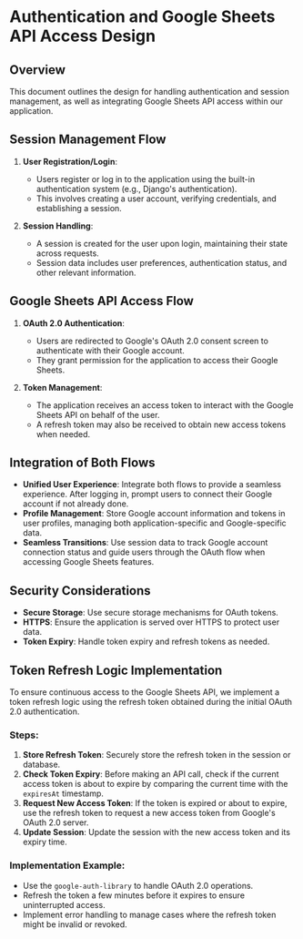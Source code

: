# Authentication and Google Sheets API Access Design

## Overview
This document outlines the design for handling authentication and session management, as well as integrating Google Sheets API access within our application.

## Session Management Flow
1. **User Registration/Login**:
   - Users register or log in to the application using the built-in authentication system (e.g., Django's authentication).
   - This involves creating a user account, verifying credentials, and establishing a session.

2. **Session Handling**:
   - A session is created for the user upon login, maintaining their state across requests.
   - Session data includes user preferences, authentication status, and other relevant information.

## Google Sheets API Access Flow
1. **OAuth 2.0 Authentication**:
   - Users are redirected to Google's OAuth 2.0 consent screen to authenticate with their Google account.
   - They grant permission for the application to access their Google Sheets.

2. **Token Management**:
   - The application receives an access token to interact with the Google Sheets API on behalf of the user.
   - A refresh token may also be received to obtain new access tokens when needed.

## Integration of Both Flows
- **Unified User Experience**: Integrate both flows to provide a seamless experience. After logging in, prompt users to connect their Google account if not already done.
- **Profile Management**: Store Google account information and tokens in user profiles, managing both application-specific and Google-specific data.
- **Seamless Transitions**: Use session data to track Google account connection status and guide users through the OAuth flow when accessing Google Sheets features.

## Security Considerations
- **Secure Storage**: Use secure storage mechanisms for OAuth tokens.
- **HTTPS**: Ensure the application is served over HTTPS to protect user data.
- **Token Expiry**: Handle token expiry and refresh tokens as needed.

## Token Refresh Logic Implementation
To ensure continuous access to the Google Sheets API, we implement a token refresh logic using the refresh token obtained during the initial OAuth 2.0 authentication.

### Steps:
1. **Store Refresh Token**: Securely store the refresh token in the session or database.
2. **Check Token Expiry**: Before making an API call, check if the current access token is about to expire by comparing the current time with the `expiresAt` timestamp.
3. **Request New Access Token**: If the token is expired or about to expire, use the refresh token to request a new access token from Google's OAuth 2.0 server.
4. **Update Session**: Update the session with the new access token and its expiry time.

### Implementation Example:
- Use the `google-auth-library` to handle OAuth 2.0 operations.
- Refresh the token a few minutes before it expires to ensure uninterrupted access.
- Implement error handling to manage cases where the refresh token might be invalid or revoked. 
